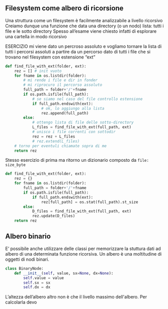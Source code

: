## Filesystem come albero di ricorsione
Una struttura come un filesystem è facilmente analizzabile a livello ricorsivo
Creiamo dunque una funzione che data una directory (o un nodo) lista: tutti i file e le sotto directory
Spesso all’esame viene chiesto infatti di esplorare una cartella in modo ricorsivo

ESERCIZIO
mi viene dato un percroso assoluto e vogliamo tornare la lista di tutti i percorsi assoluti a partire da un percorso dato di tutti i file che si trovano nel filesystem con estensione “ext”
```python
def find_file_with_ext(folder, ext):
	rez = [] # init vuoto
	for fname in os.listdir(folder):
		# mi rende i file e dir in fonder
		# mi riprocuro il percorso assoluto
		full_path = folder+'/'+fname
		if os.path.isfile(full_path):
			# se siamo nel caso del file controllo estensione
			if full_path.endswith(ext):
				# ok, lo aggiungo alla lista
				rez.append(full_path)
		else:
			# ottengo lista di file delle sotto-directory
			L_files = find_file_with_ext(full_path, ext)
			# unisco i file correnti con sottodir
			rez = rez + L_files
			# rez.extend(L_files)
	# torno per eventuli chiamate sopra di me
	return rez
```

Stesso esercizio di prima ma ritorno un dizionario composto da `file: size_byte`
```python
def find_file_with_ext(folder, ext):
	rez = {}
	for fname in os.listdir(folder):
		full_path = folder+'/'+fname
		if os.path.isfile(full_path):
			if full_path.endswith(ext):
				rez[full_path] = os.stat(full_path).st_size
		else:
			D_files = find_file_with_ext(full_path, ext)
			rez.update(D_files)
	return rez
```

## Albero binario
E’ possibile anche utilizzare delle classi per memorizzare la stuttura dati ad albero di una determinata funzione ricorsiva. Un albero è una moltitudine di oggetti di nodi binari.

```python
class BinaryNode:
	def __init__(self, value, sx=None, dx=None):
		self.value = value
		self.sx = sx
		self.dx = dx
```

L’altezza dell’albero altro non è che il livello massimo dell'albero. Per calcolarla devo 